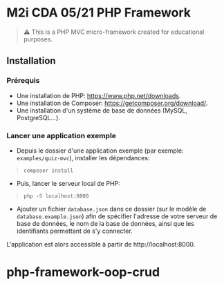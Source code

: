# M2i CDA 05/21 PHP Framework

> ⚠️ This is a PHP MVC micro-framework created for educational purposes.

## Installation

### Prérequis

- Une installation de PHP: https://www.php.net/downloads.
- Une installation de Composer: https://getcomposer.org/download/.
- Une installation d'un système de base de données (MySQL, PostgreSQL…).

### Lancer une application exemple

- Depuis le dossier d'une application exemple (par exemple: `examples/quiz-mvc`), installer les dépendances:

> `composer install`

- Puis, lancer le serveur local de PHP:

> `php -S localhost:8000`

- Ajouter un fichier `database.json` dans ce dossier (sur le modèle de `database.example.json`) afin de spécifier l'adresse de votre serveur de base de données, le nom de la base de données, ainsi que les identifiants permettant de s'y connecter.

L'application est alors accessible à partir de http://localhost:8000.
# php-framework-oop-crud
